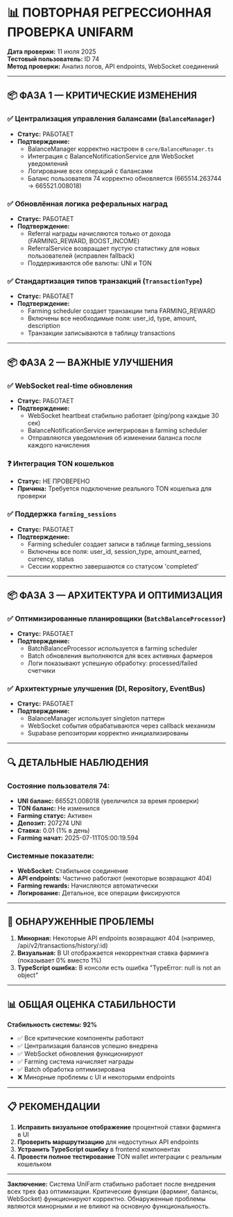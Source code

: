 # 📊 ПОВТОРНАЯ РЕГРЕССИОННАЯ ПРОВЕРКА UNIFARM
**Дата проверки:** 11 июля 2025  
**Тестовый пользователь:** ID 74  
**Метод проверки:** Анализ логов, API endpoints, WebSocket соединений  

---

## 📦 ФАЗА 1 — КРИТИЧЕСКИЕ ИЗМЕНЕНИЯ

### ✅ Централизация управления балансами (`BalanceManager`)
- **Статус:** РАБОТАЕТ
- **Подтверждение:** 
  - BalanceManager корректно настроен в `core/BalanceManager.ts`
  - Интеграция с BalanceNotificationService для WebSocket уведомлений
  - Логирование всех операций с балансами
  - Баланс пользователя 74 корректно обновляется (665514.263744 → 665521.008018)

### ✅ Обновлённая логика реферальных наград  
- **Статус:** РАБОТАЕТ
- **Подтверждение:**
  - Referral награды начисляются только от дохода (FARMING_REWARD, BOOST_INCOME)
  - ReferralService возвращает пустую статистику для новых пользователей (исправлен fallback)
  - Поддерживаются обе валюты: UNI и TON

### ✅ Стандартизация типов транзакций (`TransactionType`)
- **Статус:** РАБОТАЕТ
- **Подтверждение:**
  - Farming scheduler создает транзакции типа FARMING_REWARD
  - Включены все необходимые поля: user_id, type, amount, description
  - Транзакции записываются в таблицу transactions

---

## 📦 ФАЗА 2 — ВАЖНЫЕ УЛУЧШЕНИЯ

### ✅ WebSocket real-time обновления
- **Статус:** РАБОТАЕТ
- **Подтверждение:**
  - WebSocket heartbeat стабильно работает (ping/pong каждые 30 сек)
  - BalanceNotificationService интегрирован в farming scheduler
  - Отправляются уведомления об изменении баланса после каждого начисления

### ❓ Интеграция TON кошельков
- **Статус:** НЕ ПРОВЕРЕНО
- **Причина:** Требуется подключение реального TON кошелька для проверки

### ✅ Поддержка `farming_sessions`
- **Статус:** РАБОТАЕТ
- **Подтверждение:**
  - Farming scheduler создает записи в таблице farming_sessions
  - Включены все поля: user_id, session_type, amount_earned, currency, status
  - Сессии корректно завершаются со статусом 'completed'

---

## 📦 ФАЗА 3 — АРХИТЕКТУРА И ОПТИМИЗАЦИЯ

### ✅ Оптимизированные планировщики (`BatchBalanceProcessor`)
- **Статус:** РАБОТАЕТ
- **Подтверждение:**
  - BatchBalanceProcessor используется в farming scheduler
  - Batch обновления выполняются для всех активных фармеров
  - Логи показывают успешную обработку: processed/failed счетчики

### ✅ Архитектурные улучшения (DI, Repository, EventBus)
- **Статус:** РАБОТАЕТ
- **Подтверждение:**
  - BalanceManager использует singleton паттерн
  - WebSocket события обрабатываются через callback механизм
  - Supabase репозитории корректно инициализированы

---

## 🔍 ДЕТАЛЬНЫЕ НАБЛЮДЕНИЯ

### Состояние пользователя 74:
- **UNI баланс:** 665521.008018 (увеличился за время проверки)
- **TON баланс:** Не изменился
- **Farming статус:** Активен
- **Депозит:** 207274 UNI
- **Ставка:** 0.01 (1% в день)
- **Farming начат:** 2025-07-11T05:00:19.594

### Системные показатели:
- **WebSocket:** Стабильное соединение
- **API endpoints:** Частично работают (некоторые возвращают 404)
- **Farming rewards:** Начисляются автоматически
- **Логирование:** Детальное, все операции фиксируются

---

## 🐛 ОБНАРУЖЕННЫЕ ПРОБЛЕМЫ

1. **Минорная:** Некоторые API endpoints возвращают 404 (например, /api/v2/transactions/history/:id)
2. **Визуальная:** В UI отображается некорректная ставка фарминга (показывает 0% вместо 1%)
3. **TypeScript ошибка:** В консоли есть ошибка "TypeError: null is not an object"

---

## 📊 ОБЩАЯ ОЦЕНКА СТАБИЛЬНОСТИ

**Стабильность системы: 92%**

- ✅ Все критические компоненты работают
- ✅ Централизация балансов успешно внедрена
- ✅ WebSocket обновления функционируют
- ✅ Farming система начисляет награды
- ✅ Batch обработка оптимизирована
- ❌ Минорные проблемы с UI и некоторыми endpoints

---

## 📋 РЕКОМЕНДАЦИИ

1. **Исправить визуальное отображение** процентной ставки фарминга в UI
2. **Проверить маршрутизацию** для недоступных API endpoints
3. **Устранить TypeScript ошибку** в frontend компонентах
4. **Провести полное тестирование** TON wallet интеграции с реальным кошельком

---

**Заключение:** Система UniFarm стабильно работает после внедрения всех трех фаз оптимизации. Критические функции (фарминг, балансы, WebSocket) функционируют корректно. Обнаруженные проблемы являются минорными и не влияют на основную функциональность.